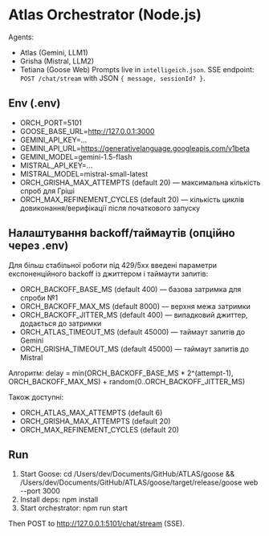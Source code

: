 # Atlas Orchestrator (Node.js)

Agents:
  - Atlas (Gemini, LLM1)
  - Grisha (Mistral, LLM2)
  - Tetiana (Goose Web)
Prompts live in `intelligeich.json`.
SSE endpoint: `POST /chat/stream` with JSON `{ message, sessionId? }`.

## Env (.env)
- ORCH_PORT=5101
- GOOSE_BASE_URL=http://127.0.0.1:3000
- GEMINI_API_KEY=...
- GEMINI_API_URL=https://generativelanguage.googleapis.com/v1beta
- GEMINI_MODEL=gemini-1.5-flash
- MISTRAL_API_KEY=...
- MISTRAL_MODEL=mistral-small-latest
 - ORCH_GRISHA_MAX_ATTEMPTS (default 20) — максимальна кількість спроб для Гріші
 - ORCH_MAX_REFINEMENT_CYCLES (default 20) — кількість циклів довиконання/верифікації після початкового запуску

## Налаштування backoff/таймаутів (опційно через .env)

Для більш стабільної роботи під 429/5xx введені параметри експоненційного backoff із джиттером і таймаути запитів:

- ORCH_BACKOFF_BASE_MS (default 400) — базова затримка для спроби №1
- ORCH_BACKOFF_MAX_MS (default 8000) — верхня межа затримки
- ORCH_BACKOFF_JITTER_MS (default 400) — випадковий джиттер, додається до затримки
- ORCH_ATLAS_TIMEOUT_MS (default 45000) — таймаут запитів до Gemini
- ORCH_GRISHA_TIMEOUT_MS (default 45000) — таймаут запитів до Mistral

Алгоритм: delay = min(ORCH_BACKOFF_BASE_MS * 2^(attempt-1), ORCH_BACKOFF_MAX_MS) + random(0..ORCH_BACKOFF_JITTER_MS)

Також доступні:

- ORCH_ATLAS_MAX_ATTEMPTS (default 6)
- ORCH_GRISHA_MAX_ATTEMPTS (default 20)
 - ORCH_MAX_REFINEMENT_CYCLES (default 20)

## Run
1) Start Goose:
   cd /Users/dev/Documents/GitHub/ATLAS/goose && /Users/dev/Documents/GitHub/ATLAS/goose/target/release/goose web --port 3000
2) Install deps:
   npm install
3) Start orchestrator:
   npm run start

Then POST to http://127.0.0.1:5101/chat/stream (SSE).